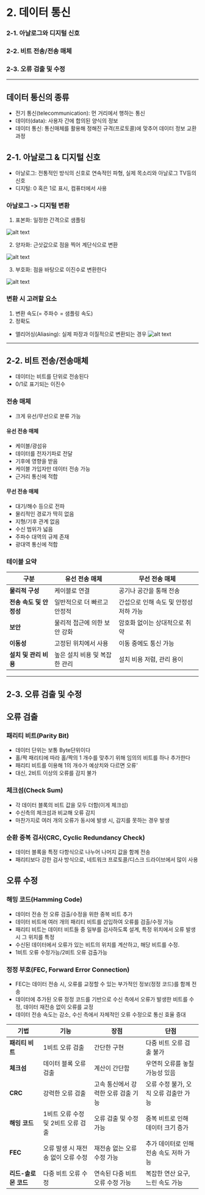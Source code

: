 # 2. 데이터 통신

### 2-1. 아날로그와 디지털 신호
### 2-2. 비트 전송/전송 매체
### 2-3. 오류 검출 및 수정

---

## 데이터 통신의 종류

* 전기 통신(telecommunication): 먼 거리에서 행하는 통신
* 데이터(data): 사용자 간에 합의된 양식의 정보
* 데이터 통신: 통신매체를 활용해 정해진 규격(프로토콜)에 맞추어 데이터 정보 교환 과정

## 2-1. 아날로그 & 디지털 신호

* 아날로그: 전통적인 방식의 신호로 연속적인 파형, 실제 목소리와 아날로그 TV등의 신호
* 디지털: 0 혹은 1로 표시, 컴퓨터에서 사용

### 아날로그 -> 디지털 변환

1. 표본화: 일정한 간격으로 샘플링

![alt text](image.png)

2. 양자화: 근삿값으로 점을 찍어 계단식으로 변환

![alt text](image-1.png)

3. 부호화: 점을 바탕으로 이진수로 변환한다

![alt text](image-2.png)

### 변환 시 고려할 요소

1. 변환 속도(= 주파수 = 샘플링 속도)
2. 정확도

* 앨리어싱(Aliasing): 실제 파장과 이질적으로 변환되는 경우
![alt text](image-3.png)

---

## 2-2. 비트 전송/전송매체

* 데이터는 비트를 단위로 전송된다
* 0/1로 표기되는 이진수

### 전송 매체

* 크게 유선/무선으로 분류 가능

#### 유선 전송 매체
* 케이블/광섬유
* 데이터를 전자기파로 전달
* 기후에 영향을 받음
* 케이블 가입자만 데이터 전송 가능
* 근거리 통신에 적합

#### 무선 전송 매체
* 대기/해수 등으로 전파
* 물리적인 경로가 딱히 없음
* 지형/기후 관계 없음
* 수신 범위가 넓음
* 주파수 대역의 규제 존재
* 광대역 통신에 적합

### 테이블 요약

| **구분**                 | **유선 전송 매체**                 | **무선 전송 매체**                 |
|--------------------------|------------------------------------|------------------------------------|
| **물리적 구성**           | 케이블로 연결                      | 공기나 공간을 통해 전송            |
| **전송 속도 및 안정성**   | 일반적으로 더 빠르고 안정적        | 간섭으로 인해 속도 및 안정성 저하 가능 |
| **보안**                 | 물리적 접근에 의한 보안 강화        | 암호화 없이는 상대적으로 취약       |
| **이동성**               | 고정된 위치에서 사용                | 이동 중에도 통신 가능              |
| **설치 및 관리 비용**     | 높은 설치 비용 및 복잡한 관리       | 설치 비용 저렴, 관리 용이           |

---

## 2-3. 오류 검출 및 수정

## 오류 검출

### 패리티 비트(Parity Bit)

* 데이터 단위는 보통 Byte단위이다
* 홀/짝 패리티에 따라 홀/짝의 1 개수를 맞추기 위해 임의의 비트를 하나 추가한다
* 패리티 비트를 이용해 1의 개수가 예상치와 다르면 오류'
* 대신, 2비트 이상의 오류를 감지 불가

### 체크섬(Check Sum)

* 각 데이터 블록의 비트 값을 모두 더함(이게 체크섬)
* 수신측의 체크섬과 비교해 오류 감지
* 마찬가지로 여러 개의 오류가 동시에 발생 시, 감지를 못하는 경우 발생

### 순환 중복 검사(CRC, Cyclic Redundancy Check)

* 데이터 블록을 특정 다항식으로 나누어 나머지 값을 함께 전송
* 패리티보다 강한 검사 방식으로, 네트워크 프로토콜/디스크 드라이브에서 많이 사용

## 오류 수정

### 해밍 코드(Hamming Code)

* 데이터 전송 전 오류 검출/수정을 위한 중복 비트 추가
* 데이터 비트에 여러 개의 패리티 비트를 삽입하여 오류를 검출/수정 가능
* 패리티 비트는 데이터 비트들 중 일부를 검사하도록 설계, 특정 위치에서 오류 발생 시 그 위치를 특정
* 수신된 데이터에서 오류가 있는 비트의 위치를 계산하고, 해당 비트를 수정.
* 1비트 오류 수정가능/2비트 오류 검출가능

### 정정 부호(FEC, Forward Error Connection)

* FEC는 데이터 전송 시, 오류를 교정할 수 있는 부가적인 정보(정정 코드)를 함께 전송
* 데이터에 추가된 오류 정정 코드를 기반으로 수신 측에서 오류가 발생한 비트를 수정, 데이터 재전송 없이 오류를 교정
* 데이터 전송 속도는 감소, 수신 측에서 자체적인 오류 수정으로 통신 효율 증대

| **기법**                 | **기능**                                          | **장점**                                  | **단점**                                    |
|--------------------------|--------------------------------------------------|-------------------------------------------|---------------------------------------------|
| **패리티 비트**           | 1비트 오류 검출                                  | 간단한 구현                               | 다중 비트 오류 검출 불가                    |
| **체크섬**                | 데이터 블록 오류 검출                             | 계산이 간단함                             | 우연히 오류를 놓칠 가능성 있음              |
| **CRC**                   | 강력한 오류 검출                                 | 고속 통신에서 강력한 오류 검출 기능       | 오류 수정 불가, 오직 오류 검출만 가능       |
| **해밍 코드**             | 1비트 오류 수정 및 2비트 오류 검출               | 오류 검출 및 수정 가능                    | 중복 비트로 인해 데이터 크기 증가           |
| **FEC**                   | 오류 발생 시 재전송 없이 오류 수정                | 재전송 없는 오류 수정 가능                | 추가 데이터로 인해 전송 속도 저하 가능      |
| **리드-솔로몬 코드**       | 다중 비트 오류 수정                              | 연속된 다중 비트 오류 수정 가능           | 복잡한 연산 요구, 느린 속도 가능            |